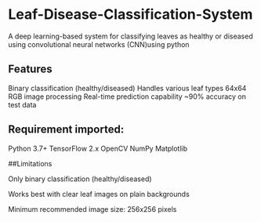 # Leaf-Disease-Classification-System
A deep learning-based system for classifying leaves as healthy or diseased using convolutional neural networks (CNN)using python

## Features
Binary classification (healthy/diseased)
Handles various leaf types
64x64 RGB image processing
Real-time prediction capability
~90% accuracy on test data

## Requirement imported:
Python 3.7+
TensorFlow 2.x
OpenCV
NumPy
Matplotlib

##Limitations

Only binary classification (healthy/diseased)

Works best with clear leaf images on plain backgrounds

Minimum recommended image size: 256x256 pixels

